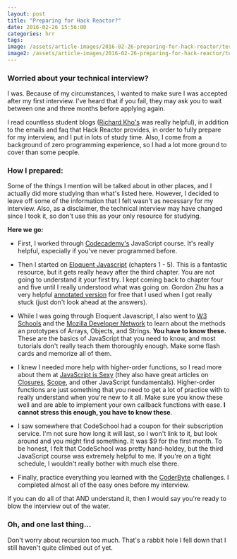 ```yaml
---
layout: post
title: "Preparing for Hack Reactor?"
date: 2016-02-26 15:56:00
categories: hrr
tags:
image: /assets/article-images/2016-02-26-preparing-for-hack-reactor/terminal-sublime-blurred.jpg
image2: /assets/article-images/2016-02-26-preparing-for-hack-reactor/terminal-sublime-blurred-mobile.jpg
---
```


### Worried about your technical interview?
I was. Because of my circumstances, I wanted to make sure I was accepted after my first interview. I've heard that if you fail, they may ask you to wait between one and three months before applying again.  

I read countless student blogs ([Richard Kho's](http://richardkho.com/choosing-hack-reactor/) was really helpful), in addition to the emails and faq that Hack Reactor provides, in order to fully prepare for my interview, and I put in lots of study time. Also, I come from a background of zero programming experience, so I had a lot more ground to cover than some people.


### How I prepared:

Some of the things I mention will be talked about in other places, and I actually did more studying than what's listed here. However, I decided to leave off some of the information that I felt wasn't as necessary for my interview. Also, as a disclaimer, the technical interview may have changed since I took it, so don't use this as your only resource for studying.  

**Here we go:**

- First, I worked through [Codecademy's](https://www.codecademy.com/) JavaScript course. It's really helpful, especially if you've never programmed before.  

- Then I started on [Eloquent Javascript](http://eloquentjavascript.net/) (chapters 1 - 5). This is a fantastic resource, but it gets really heavy after the third chapter. You are not going to understand it your first try. I kept coming back to chapter four and five until I really understood what was going on. Gordon Zhu has a very helpful [annotated version](http://watchandcode.com/courses/eloquent-javascript-the-annotated-version) for free that I used when I got really stuck (just don't look ahead at the answers). 

- While I was going through Eloquent Javascript, I also went to [W3 Schools](http://www.w3schools.com/js/) and the [Mozilla Developer Network](https://developer.mozilla.org/en-US/docs/Web/JavaScript) to learn about the methods an prototypes of Arrays, Objects, and Strings. **You have to know these.** These are the basics of JavaScript that you need to know, and most tutorials don't really teach them thoroughly enough. Make some flash cards and memorize all of them.  

- I knew I needed more help with higher-order functions, so I read more about them at [JavaScript is Sexy](http://javascriptissexy.com/understand-javascript-callback-functions-and-use-them/) (they also have great articles on [Closures](http://javascriptissexy.com/understand-javascript-closures-with-ease/), [Scope](http://javascriptissexy.com/javascript-variable-scope-and-hoisting-explained/), and other JavaScript fundamentals). Higher-order functions are just something that you need to get a lot of practice with to really understand when you're new to it all. Make sure you know these well and are able to implement your own callback functions with ease. **I cannot stress this enough, you have to know these**.

- I saw somewhere that CodeSchool had a coupon for their subscription service. I'm not sure how long it will last, so I won't link to it, but look around and you might find something. It was $9 for the first month. To be honest, I felt that CodeSchool was pretty hand-holdey, but the third JavaScript course was extremely helpful to me. If you're on a tight schedule, I wouldn't really bother with much else there.  

- Finally, practice everything you learned with the [CoderByte](https://coderbyte.com/) challenges. I completed almost all of the easy ones before my interview.  

If you can do all of that AND understand it, then I would say you're ready to blow the interview out of the water.  

### Oh, and one last thing...

Don't worry about recursion too much. That's a rabbit hole I fell down that I still haven't quite climbed out of yet.
